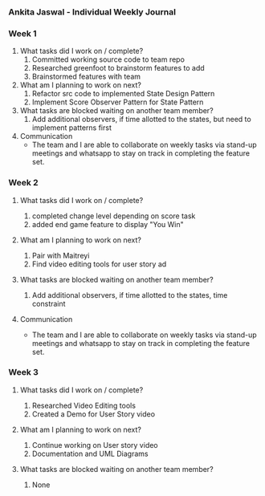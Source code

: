 ### Ankita Jaswal - Individual Weekly Journal

### Week 1
1. What tasks did I work on / complete?
   1. Committed working source code to team repo
   2. Researched greenfoot to brainstorm features to add
   3. Brainstormed features with team
2. What am I planning to work on next?
   1. Refactor src code to implemented State Design Pattern
   2. Implement Score Observer Pattern for State Pattern
3. What tasks are blocked waiting on another team member?
   1. Add additional observers, if time allotted to the states, but need to implement patterns first
4. Communication
    * The team and I are able to collaborate on weekly tasks via stand-up meetings and whatsapp to stay on track in completing the feature set. 


### Week 2
1. What tasks did I work on / complete?
   1. completed change level depending on score task
   2. added end game feature to display "You Win"

2. What am I planning to work on next?
   1. Pair with Maitreyi 
   2. Find video editing tools for user story ad

3. What tasks are blocked waiting on another team member?
   1. Add additional observers, if time allotted to the states, time constraint
4. Communication
   * The team and I are able to collaborate on weekly tasks via stand-up meetings and whatsapp to stay on track in completing the feature set. 

### Week 3
1. What tasks did I work on / complete?
   1. Researched Video Editing tools
   2. Created a Demo for User Story video
   

2. What am I planning to work on next?
   1. Continue working on User story video
   2. Documentation and UML Diagrams

3. What tasks are blocked waiting on another team member?
   1. None
